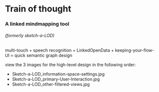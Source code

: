 # Train of thought

### A linked mindmapping tool

###### (formerly sketch-a-LOD)
multi-touch + speech recognition + LinkedOpenData + keeping-your-flow-UI = quick semantic graph design

view the 3 images for the high-level design in the following order:
- Sketch-a-LOD_information-space-settings.jpg
- Sketch-a-LOD_primary-User-Interaction.jpg
- Sketch-a-LOD_other-filtered-views.jpg
